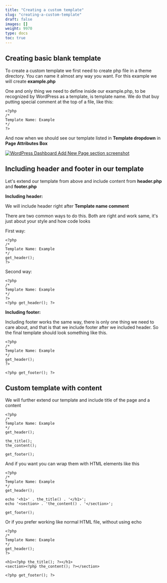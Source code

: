 ```yaml
---
title: "Creating a custom template"
slug: "creating-a-custom-template"
draft: false
images: []
weight: 9970
type: docs
toc: true
---
```


## Creating basic blank template
To create a custom template we first need to create php file in a theme directory. You can name it almost any way you want. For this example we will create **example.php**

One and only thing we need to define inside our example.php, to be recognized by WordPress as a template, is template name. We do that buy putting special comment at the top of a file, like this:

    <?php
    /*
    Template Name: Example
    */
    ?>

And now when we should see our template listed in **Template dropdown** in **Page Attributes Box** 

[![WordPress Dashboard Add New Page section screenshot][1]][1]


  [1]: http://i.stack.imgur.com/Vgj1M.png

## Including header and footer in our template
Let's extend our template from above and include content from **header.php** and **footer.php**

**Including header:**

We will include header right after **Template name comment**

There are two common ways to do this. Both are right and work same, it's just about your style and how code looks

First way:

    <?php
    /*
    Template Name: Example
    */
    get_header();
    ?>

Second way:

    <?php
    /*
    Template Name: Example
    */
    ?>
    <?php get_header(); ?>

**Including footer:**

Including footer works the same way, there is only one thing we need to care about, and that is that we include footer after we included header. So the final template should look something like this.

    <?php
    /*
    Template Name: Example
    */
    get_header();
    ?>
    
    <?php get_footer(); ?>

## Custom template with content
We will further extend our template and include title of the page and a content

    <?php
    /*
    Template Name: Example
    */
    get_header();
        
    the_title();
    the_content();
        
    get_footer();

And if you want you can wrap them with HTML elements like this

    <?php
    /*
    Template Name: Example
    */
    get_header();
    
    echo '<h1>' . the_title() . '</h1>';
    echo '<section> . 'the_content() . '</section>';
    
    get_footer();

Or if you prefer working like normal HTML file, without using echo

    <?php
    /*
    Template Name: Example
    */
    get_header();
    ?>
    
    <h1><?php the_title(); ?></h1>
    <section><?php the_content(); ?></section>
    
    <?php get_footer(); ?>

